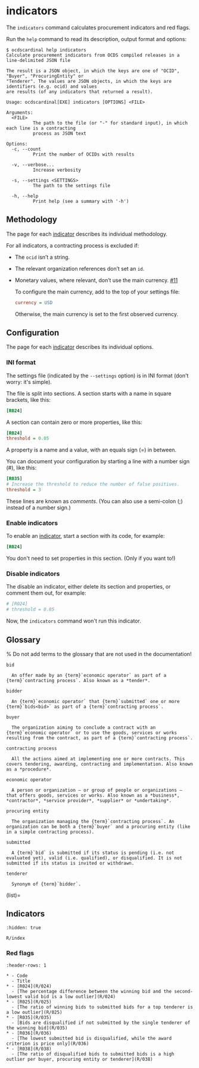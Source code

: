 # indicators

The `indicators` command calculates procurement indicators and red flags.

Run the `help` command to read its description, output format and options:

```console
$ ocdscardinal help indicators
Calculate procurement indicators from OCDS compiled releases in a line-delimited JSON file

The result is a JSON object, in which the keys are one of "OCID", "Buyer", "ProcuringEntity" or
"Tenderer". The values are JSON objects, in which the keys are identifiers (e.g. ocid) and values
are results (of any indicators that returned a result).

Usage: ocdscardinal[EXE] indicators [OPTIONS] <FILE>

Arguments:
  <FILE>
          The path to the file (or "-" for standard input), in which each line is a contracting
          process as JSON text

Options:
  -c, --count
          Print the number of OCIDs with results

  -v, --verbose...
          Increase verbosity

  -s, --settings <SETTINGS>
          The path to the settings file

  -h, --help
          Print help (see a summary with '-h')

```

## Methodology

The page for each [indicator](#list) describes its individual methodology.

For all indicators, a contracting process is excluded if:

- The `ocid` isn’t a string.

- The relevant organization references don’t set an `id`.

- Monetary values, where relevant, don’t use the main currency. [#11](https://github.com/open-contracting/cardinal-rs/issues/11)

  To configure the main currency, add to the top of your settings file:

  ```ini
  currency = USD
  ```

  Otherwise, the main currency is set to the first observed currency.

## Configuration

The page for each [indicator](#list) describes its individual options.

### INI format

The settings file (indicated by the `--settings` option) is in INI format (don't worry: it's simple).

The file is split into sections. A section starts with a name in square brackets, like this:

```ini
[R024]
```

A section can contain zero or more properties, like this:

```ini
[R024]
threshold = 0.05
```

A property is a name and a value, with an equals sign (=) in between.

You can document your configuration by starting a line with a number sign (#), like this:

```ini
[R035]
# Increase the threshold to reduce the number of false positives.
threshold = 3
```

These lines are known as *comments*. (You can also use a semi-colon (;) instead of a number sign.)

### Enable indicators

To enable an [indicator](#list), start a section with its code, for example:

```ini
[R024]
```

You don't need to set properties in this section. (Only if you want to!)

### Disable indicators

The disable an indicator, either delete its section and properties, or comment them out, for example:

```ini
# [R024]
# threshold = 0.05
```

Now, the `indicators` command won't run this indicator.

## Glossary

% Do not add terms to the glossary that are not used in the documentation!

```{glossary}
bid

  An offer made by an {term}`economic operator` as part of a {term}`contracting process`. Also known as a *tender*.

bidder

  An {term}`economic operator` that {term}`submitted` one or more {term}`bids<bid>` as part of a {term}`contracting process`.

buyer

  The organization aiming to conclude a contract with an {term}`economic operator` or to use the goods, services or works resulting from the contract, as part of a {term}`contracting process`.

contracting process

  All the actions aimed at implementing one or more contracts. This covers tendering, awarding, contracting and implementation. Also known as a *procedure*.

economic operator

  A person or organization – or group of people or organizations – that offers goods, services or works. Also known as a *business*, *contractor*, *service provider*, *supplier* or *undertaking*.

procuring entity

  The organization managing the {term}`contracting process`. An organization can be both a {term}`buyer` and a procuring entity (like in a simple contracting process).

submitted

  A {term}`bid` is submitted if its status is pending (i.e. not evaluated yet), valid (i.e. qualified), or disqualified. It is not submitted if its status is invited or withdrawn.

tenderer

  Synonym of {term}`bidder`.
```

(list)=
## Indicators

```{toctree}
:hidden: true

R/index
```

### Red flags

```{list-table}
:header-rows: 1

* - Code
  - Title
* - [R024](R/024)
  - [The percentage difference between the winning bid and the second-lowest valid bid is a low outlier](R/024)
* - [R025](R/025)
  - [The ratio of winning bids to submitted bids for a top tenderer is a low outlier](R/025)
* - [R035](R/035)
  - [Bids are disqualified if not submitted by the single tenderer of the winning bid](R/035)
* - [R036](R/036)
  - [The lowest submitted bid is disqualified, while the award criterion is price only](R/036)
* - [R038](R/038)
  - [The ratio of disqualified bids to submitted bids is a high outlier per buyer, procuring entity or tenderer](R/038)
```
